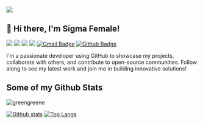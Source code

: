 <h1 align="left">
<img src="https://api.deepai.org/job-view-file/f9ca75e9-1fc8-463e-8ba6-70b16b6edca6/outputs/output.jpg"/>
</h1>

## 👋 Hi there, I'm Sigma Female!
![](https://komarev.com/ghpvc/?greengreene=your_greengreene&color=blue)
![](https://komarev.com/ghpvc/?greengreene=your-github-greengreene&style=flat-square)
![](https://komarev.com/ghpvc/?greengreene=your-github-greengreene&abbreviated=true)
![](https://komarev.com/ghpvc/?greengreene=your-github-greengreene&label=PROFILE+VISITS)
[![Gmail Badge](https://img.shields.io/badge/-greenfreez@gmail.com-c14438?style=flat&logo=Gmail&logoColor=white&link=mailto:greenfreez@gmail.com)](mailto:greenfreez@gmail.com) [![Github Badge](https://img.shields.io/badge/-greengreene-grey?style=flat&logo=github&logoColor=white&link=https://github.com/greengreene/)](https://www.github.com/greengreene/) <p align='left'>I'm a passionate developer using GitHub to showcase my projects, collaborate with others, and contribute to open-source communities. Follow along to see my latest work and join me in building innovative solutions!</p>
## Some of my Github Stats
<p align=left> <img src=https://komarev.com/ghpvc/?username=greengreene alt=greengreene /> </p>

[![Github stats](https://github-readme-stats.vercel.app/api?username=greengreene&show_icons=true&include_all_commits=true)](https://github.com/greengreene/github-readme-stats)
[![Top Langs](https://github-readme-stats.vercel.app/api/top-langs/?username=greengreene&layout=compact)](https://github.com/greengreene/github-readme-stats)
